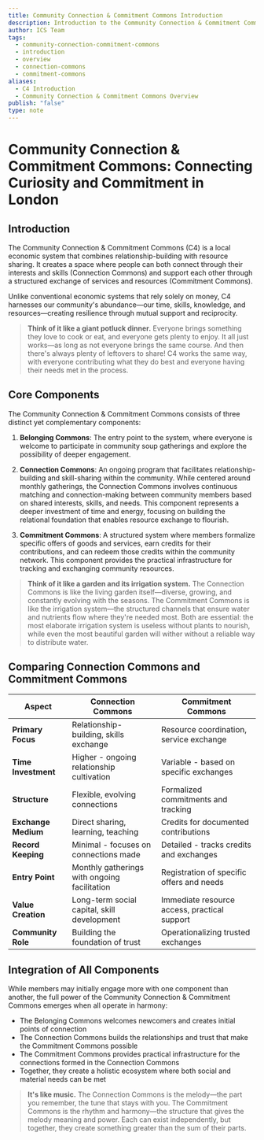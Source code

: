 ```yaml
---
title: Community Connection & Commitment Commons Introduction
description: Introduction to the Community Connection & Commitment Commons system combining Connection Commons and Commitment Commons to create a local economic network
author: ICS Team
tags:
  - community-connection-commitment-commons
  - introduction
  - overview
  - connection-commons
  - commitment-commons
aliases:
  - C4 Introduction
  - Community Connection & Commitment Commons Overview
publish: "false"
type: note
---
```


# Community Connection & Commitment Commons: Connecting Curiosity and Commitment in London

## Introduction

The Community Connection & Commitment Commons (C4) is a local economic system that combines relationship-building with resource sharing. It creates a space where people can both connect through their interests and skills (Connection Commons) and support each other through a structured exchange of services and resources (Commitment Commons).

Unlike conventional economic systems that rely solely on money, C4 harnesses our community's abundance—our time, skills, knowledge, and resources—creating resilience through mutual support and reciprocity.

> **Think of it like a giant potluck dinner.** Everyone brings something they love to cook or eat, and everyone gets plenty to enjoy. It all just works—as long as not everyone brings the same course. And then there's always plenty of leftovers to share! C4 works the same way, with everyone contributing what they do best and everyone having their needs met in the process.

## Core Components

The Community Connection & Commitment Commons consists of three distinct yet complementary components:

1. **Belonging Commons**: The entry point to the system, where everyone is welcome to participate in community soup gatherings and explore the possibility of deeper engagement.

2. **Connection Commons**: An ongoing program that facilitates relationship-building and skill-sharing within the community. While centered around monthly gatherings, the Connection Commons involves continuous matching and connection-making between community members based on shared interests, skills, and needs. This component represents a deeper investment of time and energy, focusing on building the relational foundation that enables resource exchange to flourish.

3. **Commitment Commons**: A structured system where members formalize specific offers of goods and services, earn credits for their contributions, and can redeem those credits within the community network. This component provides the practical infrastructure for tracking and exchanging community resources.

> **Think of it like a garden and its irrigation system.** The Connection Commons is like the living garden itself—diverse, growing, and constantly evolving with the seasons. The Commitment Commons is like the irrigation system—the structured channels that ensure water and nutrients flow where they're needed most. Both are essential: the most elaborate irrigation system is useless without plants to nourish, while even the most beautiful garden will wither without a reliable way to distribute water.

## Comparing Connection Commons and Commitment Commons

| Aspect | Connection Commons | Commitment Commons |
|--------|-------------------|-----------------|
| **Primary Focus** | Relationship-building, skills exchange | Resource coordination, service exchange |
| **Time Investment** | Higher - ongoing relationship cultivation | Variable - based on specific exchanges |
| **Structure** | Flexible, evolving connections | Formalized commitments and tracking |
| **Exchange Medium** | Direct sharing, learning, teaching | Credits for documented contributions |
| **Record Keeping** | Minimal - focuses on connections made | Detailed - tracks credits and exchanges |
| **Entry Point** | Monthly gatherings with ongoing facilitation | Registration of specific offers and needs |
| **Value Creation** | Long-term social capital, skill development | Immediate resource access, practical support |
| **Community Role** | Building the foundation of trust | Operationalizing trusted exchanges |

## Integration of All Components

While members may initially engage more with one component than another, the full power of the Community Connection & Commitment Commons emerges when all operate in harmony:

- The Belonging Commons welcomes newcomers and creates initial points of connection
- The Connection Commons builds the relationships and trust that make the Commitment Commons possible
- The Commitment Commons provides practical infrastructure for the connections formed in the Connection Commons
- Together, they create a holistic ecosystem where both social and material needs can be met

> **It's like music.** The Connection Commons is the melody—the part you remember, the tune that stays with you. The Commitment Commons is the rhythm and harmony—the structure that gives the melody meaning and power. Each can exist independently, but together, they create something greater than the sum of their parts.